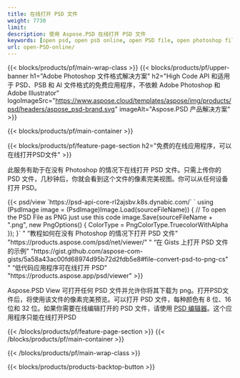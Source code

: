 ```yaml
---
title: 在线打开 PSD 文件
weight: 7730
limit: 
description: 使用 Aspose.PSD 在线打开 PSD 文件
keywords: [open psd, open psb online, open PSD file, open photoshop file, preview psd]
url: open-PSD-online/
---
```


{{< blocks/products/pf/main-wrap-class >}}
{{< blocks/products/pf/upper-banner h1="Adobe Photoshop 文件格式解决方案" h2="High Code API 和适用于 PSD、PSB 和 AI 文件格式的免费应用程序，不依赖 Adobe Photoshop 和 Adobe Illustrator" logoImageSrc="https://www.aspose.cloud/templates/aspose/img/products/psd/headers/aspose_psd-brand.svg" imageAlt="Aspose.PSD 产品解决方案" >}}

{{< blocks/products/pf/main-container >}}

{{< blocks/products/pf/feature-page-section h2="免费的在线应用程序，可以在线打开PSD文件" >}}
<p>此服务有助于在没有 Photoshop 的情况下在线打开 PSD 文件。只需上传你的 PSD 文件，几秒钟后，你就会看到这个文件的像素完美视图。你可以从任何设备打开 PSD。</p>
{{< psd/view `https://psd-api-core-rl2ajsbv.k8s.dynabic.com/` 
`    using (PsdImage image = (PsdImage)Image.Load(sourceFileName))
    {
	    // To open the PSD File as PNG just use this code
        image.Save(sourceFileName + ".png",  new PngOptions() {  ColorType = PngColorType.TruecolorWithAlpha });
    }` "
“教程如何在没有 Photoshop 的情况下打开 PSD 文件" "https://products.aspose.com/psd/net/viewer/" "
“在 Gists 上打开 PSD 文件的示例" "https://gist.github.com/aspose-com-gists/5a58a43ac00fd68974d95b72d2fdb5e8#file-convert-psd-to-png-cs" "
“低代码应用程序可在线打开 PSD" "https://products.aspose.app/psd/viewer" >}}
<p>Aspose.PSD View 可打开任何 PSD 文件并允许你将其下载为 png。打开PSD文件后，将使用该文件的像素完美预览。可以打开 PSD 文件，每种颜色有 8 位、16 位和 32 位。如果你需要在线编辑打开的 PSD 文件，请使用 <a href="https://products.aspose.app/psd/editor">PSD 编辑器</a>。这个应用程序只能在线打开PSD</p>
{{< /blocks/products/pf/feature-page-section >}}
{{< /blocks/products/pf/main-container >}}


{{< /blocks/products/pf/main-wrap-class >}}

{{< blocks/products/products-backtop-button >}}
